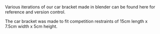 Various iterations of our car bracket made in blender can be found here for reference and version control.

The car bracket was made to fit competition restraints of 15cm length x 7.5cm width x 5cm height.
